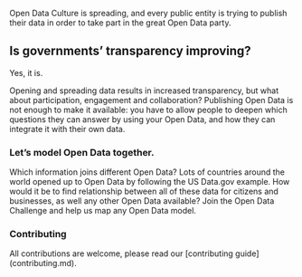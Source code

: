 Open Data Culture is spreading, and every public entity is trying to publish their data in order to take part in the great Open Data party. 

## Is governments’ transparency improving?

Yes, it is. 

Opening and spreading data results in increased transparency, but what about participation, engagement and collaboration? Publishing Open Data is not enough to make it available: you have to allow people to deepen which questions they can answer by using your Open Data, and how they can integrate it with their own data.

### Let’s model Open Data together.

Which information joins different Open Data? Lots of countries around the world opened up to Open Data by following the US Data.gov example. How would it be to find relationship between all of these data for citizens and businesses, as well any other Open Data available? Join the Open Data Challenge and help us map any Open Data model.

### Contributing

All contributions are welcome, please read our [contributing guide] (contributing.md).
